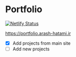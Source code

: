 # Portfolio

[![Netlify Status](https://api.netlify.com/api/v1/badges/c055b1f4-bd45-4199-925d-02b9ffbc0fc1/deploy-status)](https://app.netlify.com/sites/arash-portfolio/deploys)

https://portfolio.arash-hatami.ir

- [x] Add projects from main site  
- [ ] Add new projects

